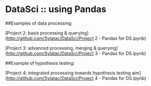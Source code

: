 # DataSci :: using Pandas

##Examples of data processing:

[Project 2: basis processing & querying](http://github.com/Sylatac/DataSci/Project 2 - Pandas for DS.ipynb)
 
[Project 3: advanced processing, merging & querying](http://github.com/Sylatac/DataSci/Project 3 - Pandas for DS.ipynb)

##Example of hypothesis testing:

[Project 4: integrated processing towards hypothesis testing aim](http://github.com/Sylatac/DataSci/Project 4 - Pandas for DS.ipynb)